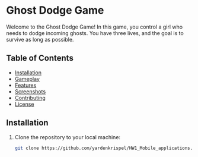 # Ghost Dodge Game

Welcome to the Ghost Dodge Game! In this game, you control a girl who needs to dodge incoming ghosts. You have three lives, and the goal is to survive as long as possible. 

## Table of Contents

- [Installation](#installation)
- [Gameplay](#gameplay)
- [Features](#features)
- [Screenshots](#screenshots)
- [Contributing](#contributing)
- [License](#license)

## Installation

1. Clone the repository to your local machine:
   ```sh
   git clone https://github.com/yardenkrispel/HW1_Mobile_applications.git
